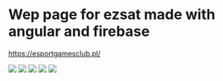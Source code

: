 # Wep page for ezsat made with angular and firebase
https://esportgamesclub.pl/

![](https://i.ibb.co/LSCyX4b/akt.png)
![](https://i.ibb.co/GFVSBTt/harm.png)
![](https://i.ibb.co/NrWkjVg/home.png)
![](https://i.ibb.co/3kjrSPd/log.png)
![](https://i.ibb.co/wC2GYz3/newakt.png)
